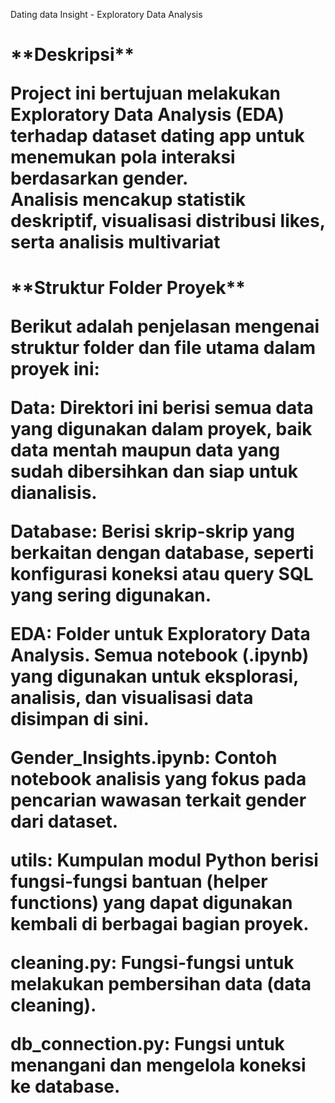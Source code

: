 Dating data Insight - Exploratory Data Analysis

<h1>**Deskripsi**

Project ini bertujuan melakukan **Exploratory Data Analysis (EDA)** terhadap dataset dating app untuk menemukan pola interaksi berdasarkan gender.  
Analisis mencakup statistik deskriptif, visualisasi distribusi likes, serta analisis multivariat

<h1>**Struktur Folder Proyek**
  
Berikut adalah penjelasan mengenai struktur folder dan file utama dalam proyek ini:

Data: Direktori ini berisi semua data yang digunakan dalam proyek, baik data mentah maupun data yang sudah dibersihkan dan siap untuk dianalisis.

Database: Berisi skrip-skrip yang berkaitan dengan database, seperti konfigurasi koneksi atau query SQL yang sering digunakan.

EDA: Folder untuk Exploratory Data Analysis. Semua notebook (.ipynb) yang digunakan untuk eksplorasi, analisis, dan visualisasi data disimpan di sini.

Gender_Insights.ipynb: Contoh notebook analisis yang fokus pada pencarian wawasan terkait gender dari dataset.

utils: Kumpulan modul Python berisi fungsi-fungsi bantuan (helper functions) yang dapat digunakan kembali di berbagai bagian proyek.

cleaning.py: Fungsi-fungsi untuk melakukan pembersihan data (data cleaning).

db_connection.py: Fungsi untuk menangani dan mengelola koneksi ke database.
